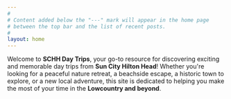```yaml
---
#
# Content added below the "---" mark will appear in the home page
# between the top bar and the list of recent posts.
#
layout: home
---
```


Welcome to **SCHH Day Trips**, your go-to resource for discovering exciting and memorable day trips from **Sun City Hilton Head**! Whether you're looking for a peaceful nature retreat, a beachside escape, a historic town to explore, or a new local adventure, this site is dedicated to helping you make the most of your time in the **Lowcountry and beyond**.
